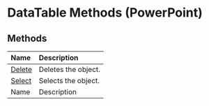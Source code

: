 
# DataTable Methods (PowerPoint)

## Methods



|**Name**|**Description**|
|:-----|:-----|
| [Delete](9080007e-8851-d056-77ca-288aba14c92d.md)|Deletes the object.|
| [Select](3da45759-8a00-a1f3-787b-f78b1822c683.md)|Selects the object.|
|Name|Description|
